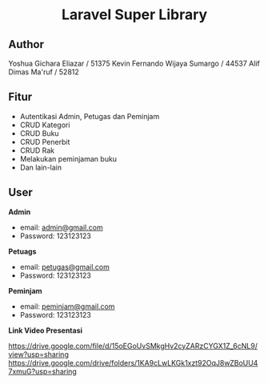 <h1 align="center">Laravel Super Library</h1>

## Author

Yoshua Gichara Eliazar / 51375
Kevin Fernando Wijaya Sumargo / 44537
Alif Dimas Ma'ruf / 52812

## Fitur 

- Autentikasi Admin, Petugas dan Peminjam
- CRUD Kategori
- CRUD Buku
- CRUD Penerbit
- CRUD Rak
- Melakukan peminjaman buku
- Dan lain-lain

## User

**Admin**

- email: admin@gmail.com
- Password: 123123123

**Petuags**

- email: petugas@gmail.com
- Password: 123123123

**Peminjam**

- email: peminjam@gmail.com
- Password: 123123123

**Link Video Presentasi**

https://drive.google.com/file/d/15oEGoUvSMkgHv2cyZARzCYGX1Z_6cNL9/view?usp=sharing
https://drive.google.com/drive/folders/1KA9cLwLKGk1xzt92OqJ8wZBoUU47xmuG?usp=sharing